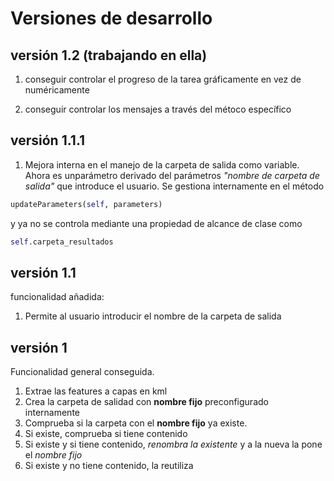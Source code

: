 # Versiones de desarrollo

## versión 1.2 (trabajando en ella)

1. conseguir controlar el progreso de la tarea gráficamente en vez de numéricamente

2. conseguir controlar los mensajes a través del métoco específico

## versión 1.1.1

1. Mejora interna en el manejo de la carpeta de salida como variable.
Ahora es unparámetro derivado del parámetros _"nombre de carpeta de salida"_ que introduce el usuario. Se gestiona internamente en el método

```python
updateParameters(self, parameters)
```

y ya no se controla mediante una propiedad de alcance de clase como 

```python
self.carpeta_resultados
```

## versión 1.1
funcionalidad añadida:
1. Permite al usuario introducir el nombre de la carpeta de salida

## versión 1

Funcionalidad general conseguida.
1. Extrae las features a capas en kml
2. Crea la carpeta de salidad con **nombre fijo** preconfigurado internamente
3. Comprueba si la carpeta con el **nombre fijo** ya existe. 
4. Si existe, comprueba si tiene contenido
5. Si existe y si tiene contenido, *renombra la existente* y a la nueva la pone el *nombre fijo*
6. Si existe y no tiene contenido, la reutiliza
